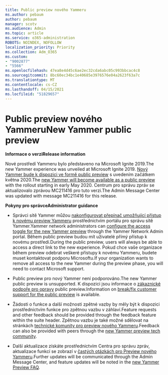 ```yaml
---
title: Public preview nového Yammeru
ms.author: pebaum
author: pebaum
manager: scotv
ms.audience: Admin
ms.topic: article
ms.service: o365-administration
ROBOTS: NOINDEX, NOFOLLOW
localization_priority: Priority
ms.collection: Adm_O365
ms.custom:
- "9002877"
- "5566"
ms.openlocfilehash: 47ea8e4d45c6ae2ec32cda6abc05c993bbcac4c8
ms.sourcegitcommit: 8bc60ec34bc1e40685e3976576e04a2623f63a7c
ms.translationtype: MT
ms.contentlocale: cs-CZ
ms.lasthandoff: 04/15/2021
ms.locfileid: "51829657"
---
```

# <a name="new-yammer-public-preview"></a><span data-ttu-id="44c6d-102">Public preview nového Yammeru</span><span class="sxs-lookup"><span data-stu-id="44c6d-102">New Yammer public preview</span></span>

<span data-ttu-id="44c6d-103">**Informace o verzi**</span><span class="sxs-lookup"><span data-stu-id="44c6d-103">**Release information**</span></span>

<span data-ttu-id="44c6d-104">Nové prostředí Yammeru bylo představeno na Microsoft Ignite 2019.</span><span class="sxs-lookup"><span data-stu-id="44c6d-104">The new Yammer experience was unveiled at Microsoft Ignite 2019.</span></span> <span data-ttu-id="44c6d-105">[Nový Yammer bude k dispozici ve formě public preview](https://docs.microsoft.com/yammer/get-started-with-yammer/newyammer-faq) s uvedením začátkem května 2020.</span><span class="sxs-lookup"><span data-stu-id="44c6d-105">The [new Yammer will become available as a public preview](https://docs.microsoft.com/yammer/get-started-with-yammer/newyammer-faq) with the rollout starting in early May 2020.</span></span> <span data-ttu-id="44c6d-106">Centrum pro správu zpráv se aktualizovalo zprávou MC211416 pro tuto verzi.</span><span class="sxs-lookup"><span data-stu-id="44c6d-106">The Admin Message Center was updated with message MC211416 for this release.</span></span>

<span data-ttu-id="44c6d-107">**Pokyny pro správce**</span><span class="sxs-lookup"><span data-stu-id="44c6d-107">**Administrator guidance**</span></span>

- <span data-ttu-id="44c6d-108">Správci sítě Yammer můžou [nakonfigurovat přepínač umožňující přístup k novému preview Yammeru](https://docs.microsoft.com/yammer/get-started-with-yammer/administrative-settings-opt-in-newyammer) prostřednictvím portálu pro správu sítě Yammer.</span><span class="sxs-lookup"><span data-stu-id="44c6d-108">Yammer network administrators can [configure the access toggle for the new Yammer preview](https://docs.microsoft.com/yammer/get-started-with-yammer/administrative-settings-opt-in-newyammer) through the Yammer Network Admin portal.</span></span> <span data-ttu-id="44c6d-109">Během public preview budou mít uživatelé přímý přístup k novému prostředí.</span><span class="sxs-lookup"><span data-stu-id="44c6d-109">During the public preview, users will always be able to access a direct link to the new experience.</span></span> <span data-ttu-id="44c6d-110">Pokud chce vaše organizace během preview odebrat veškeré přístupy k novému Yammeru, budete muset kontaktovat podporu Microsoftu.</span><span class="sxs-lookup"><span data-stu-id="44c6d-110">If your organization wants to remove all access to the new Yammer during the preview phase, you will need to contact Microsoft support.</span></span>

- <span data-ttu-id="44c6d-111">Public preview pro nový Yammer není podporováno.</span><span class="sxs-lookup"><span data-stu-id="44c6d-111">The new Yammer public preview is unsupported.</span></span> <span data-ttu-id="44c6d-112">K dispozici jsou informace o [zákaznické podpoře pro opravy](https://docs.microsoft.com/yammer/get-started-with-yammer/newyammer-faq#yammer-preview-customer-support) public preview.</span><span class="sxs-lookup"><span data-stu-id="44c6d-112">Information on [break/fix customer support for the public preview](https://docs.microsoft.com/yammer/get-started-with-yammer/newyammer-faq#yammer-preview-customer-support) is available.</span></span>

- <span data-ttu-id="44c6d-113">Žádosti o funkce a další možnosti zpětné vazby by měly být k dispozici prostřednictvím funkce pro zpětnou vazbu v záhlaví.</span><span class="sxs-lookup"><span data-stu-id="44c6d-113">Feature requests and other feedback should be provided through the feedback feature within the suite header.</span></span> <span data-ttu-id="44c6d-114">Zpětnou vazbu je také možné sdělovat na stránkách [technické komunity pro preview nového Yammeru](https://techcommunity.microsoft.com/t5/new-yammer-preview/bd-p/NewYammerPreview).</span><span class="sxs-lookup"><span data-stu-id="44c6d-114">Feedback can also be provided with peers through the [new Yammer preview tech community](https://techcommunity.microsoft.com/t5/new-yammer-preview/bd-p/NewYammerPreview).</span></span>

- <span data-ttu-id="44c6d-115">Další aktualizace získáte prostřednictvím Centra pro správu zpráv, aktualizace funkcí se zobrazí v [častých otázkách pro Preview nového Yammeru](https://docs.microsoft.com/yammer/get-started-with-yammer/newyammer-faq).</span><span class="sxs-lookup"><span data-stu-id="44c6d-115">Further updates will be communicated through the Admin Message Center, and feature updates will be noted in the [new Yammer Preview FAQ](https://docs.microsoft.com/yammer/get-started-with-yammer/newyammer-faq).</span></span>
